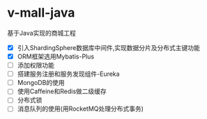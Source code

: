 # v-mall-java
基于Java实现的商城工程

- [x] 引入ShardingSphere数据库中间件,实现数据分片及分布式主键功能
- [x] ORM框架选用Mybatis-Plus
- [ ] 添加权限功能
- [ ] 搭建服务注册和服务发现组件-Eureka
- [ ] MongoDB的使用
- [ ] 使用Caffeine和Redis做二级缓存
- [ ] 分布式锁
- [ ] 消息队列的使用(用RocketMQ处理分布式事务)
